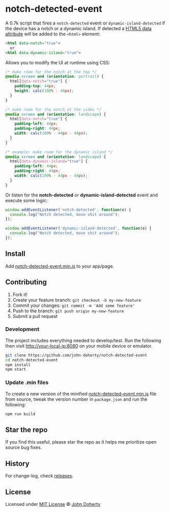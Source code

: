 # notch-detected-event

A 0.7k script that fires a `notch-detected` event or `dynamic-island-detected` if the device has a notch or a dynamic island. If detected a [HTML5 data attribute](http://html5doctor.com/html5-custom-data-attributes/) will be added to the `<html>` element:

```html
<html data-notch="true">
  or
<html data-dynamic-island="true">
```

Allows you to modify the UI at runtime using CSS:

```css
/* make room for the notch at the top */
@media screen and (orientation: portrait) {
  html[data-notch="true"] {
    padding-top: 44px;
    height: calc(100% - 44px);
  }
}

/* make room for the notch at the sides */
@media screen and (orientation: landscape) {
  html[data-notch="true"] {
    padding-left: 44px;
    padding-right: 44px;
    width: calc(100% - 44px - 44px);
  }
}

/* example: make room for the dynamic island */
@media screen and (orientation: landscape) {
  html[data-dynamic-island="true"] {
    padding-left: 44px;
    padding-right: 44px;
    width: calc(100% - 44px - 44px);
  }
}
```

Or listen for the **notch-detected** or **dynamic-island-detected** event and execute some logic:

```js
window.addEventListener('notch-detected', function(e) {
  console.log("Notch detected, move shit around");
});

window.addEventListener('dynamic-island-detected', function(e) {
  console.log("Notch detected, move shit around");
});
```

## Install

Add [notch-detected-event.min.js](dist/notch-detected-event.min.js) to your app/page.

## Contributing

1. Fork it!
2. Create your feature branch: `git checkout -b my-new-feature`
3. Commit your changes: `git commit -m 'Add some feature'`
4. Push to the branch: `git push origin my-new-feature`
5. Submit a pull request

### Development

The project includes everything needed to develop/test. Run the following then visit [http://your-local-ip:8080](http://localhost:8080) on your mobile device or emulator.

```bash
git clone https://github.com/john-doherty/notch-detected-event
cd notch-detected-event
npm install
npm start
```

### Update .min files

To create a new version of the minified [notch-detected-event.min.js](dist/notch-detected-event.min.js) file from source, tweak the version number in `package.json` and run the following:

```bash
npm run build
```

## Star the repo

If you find this useful, please star the repo as it helps me prioritize open source bug fixes.

## History

For change-log, check [releases](https://github.com/john-doherty/notch-detected-event/releases).

## License

Licensed under [MIT License](LICENSE) &copy; [John Doherty](http://www.johndoherty.info)
